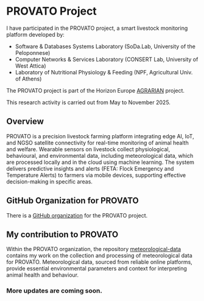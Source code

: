 # PROVATO Project

I have participated in the PROVATO project, a smart livestock monitoring platform developed by:

- Software & Databases Systems Laboratory (SoDa.Lab, University of the Peloponnese)
- Computer Networks & Services Laboratory (CONSERT Lab, University of West Attica)
- Laboratory of Nutritional Physiology & Feeding (NPF, Agricultural Univ. of Athens)

The PROVATO project is part of the Horizon Europe [AGRARIAN](https://agrarian-project.eu/) project.

This research activity is carried out from May to November 2025.

## Overview
PROVATO is a precision livestock farming platform integrating edge AI, IoT, and NGSO satellite connectivity for real-time monitoring of animal health and welfare. Wearable sensors on livestock collect physiological, behavioural, and environmental data, including meteorological data, which are processed locally and in the cloud using machine learning. The system delivers predictive insights and alerts (FETA: Flock Emergency and Temperature Alerts) to farmers via mobile devices, supporting effective decision-making in specific areas.

## GitHub Organization for PROVATO
There is a [GitHub organization](https://github.com/Project-Provato) for the PROVATO project.

## My contribution to PROVATO
Within the PROVATO organization, the repository [meteorological-data](https://github.com/Project-Provato/meteorological-data) contains my work on the collection and processing of meteorological data for PROVATO. Meteorological data, sourced from reliable online platforms, provide essential environmental parameters and context for interpreting animal health and behaviour.

### More updates are coming soon.
